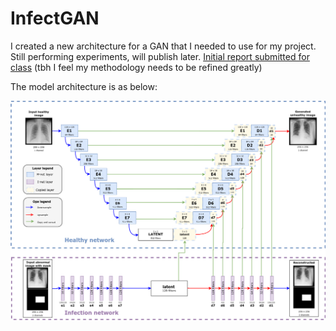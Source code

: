 # InfectGAN

I created a new architecture for a GAN that I needed to use for my project. Still performing experiments, will publish later. [Initial report submitted for class](https://drive.google.com/open?id=1u8-3Nv62lichqqIdiRczyOMRPe_wABm6) (tbh I feel my methodology needs to be refined greatly)

The model architecture is as below:

![gan](model_architecture.png "Model architecture")


